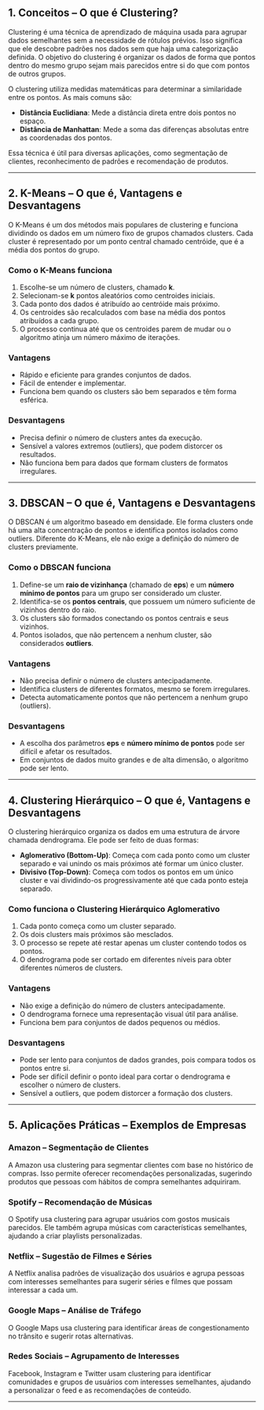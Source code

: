 ## 1. Conceitos – O que é Clustering?  

Clustering é uma técnica de aprendizado de máquina usada para agrupar dados semelhantes sem a necessidade de rótulos prévios. Isso significa que ele descobre padrões nos dados sem que haja uma categorização definida. O objetivo do clustering é organizar os dados de forma que pontos dentro do mesmo grupo sejam mais parecidos entre si do que com pontos de outros grupos.  

O clustering utiliza medidas matemáticas para determinar a similaridade entre os pontos. As mais comuns são:  

* **Distância Euclidiana**: Mede a distância direta entre dois pontos no espaço.  
* **Distância de Manhattan**: Mede a soma das diferenças absolutas entre as coordenadas dos pontos.  

Essa técnica é útil para diversas aplicações, como segmentação de clientes, reconhecimento de padrões e recomendação de produtos.  

---

## 2. K-Means – O que é, Vantagens e Desvantagens  

O K-Means é um dos métodos mais populares de clustering e funciona dividindo os dados em um número fixo de grupos chamados clusters. Cada cluster é representado por um ponto central chamado centróide, que é a média dos pontos do grupo.  

### Como o K-Means funciona  

1. Escolhe-se um número de clusters, chamado **k**.  
2. Selecionam-se **k** pontos aleatórios como centroides iniciais.  
3. Cada ponto dos dados é atribuído ao centróide mais próximo.  
4. Os centroides são recalculados com base na média dos pontos atribuídos a cada grupo.  
5. O processo continua até que os centroides parem de mudar ou o algoritmo atinja um número máximo de iterações.  

### Vantagens  

* Rápido e eficiente para grandes conjuntos de dados.  
* Fácil de entender e implementar.  
* Funciona bem quando os clusters são bem separados e têm forma esférica.  

### Desvantagens  

* Precisa definir o número de clusters antes da execução.  
* Sensível a valores extremos (outliers), que podem distorcer os resultados.  
* Não funciona bem para dados que formam clusters de formatos irregulares.  

---

## 3. DBSCAN – O que é, Vantagens e Desvantagens  

O DBSCAN é um algoritmo baseado em densidade. Ele forma clusters onde há uma alta concentração de pontos e identifica pontos isolados como outliers. Diferente do K-Means, ele não exige a definição do número de clusters previamente.  

### Como o DBSCAN funciona  

1. Define-se um **raio de vizinhança** (chamado de **eps**) e um **número mínimo de pontos** para um grupo ser considerado um cluster.  
2. Identifica-se os **pontos centrais**, que possuem um número suficiente de vizinhos dentro do raio.  
3. Os clusters são formados conectando os pontos centrais e seus vizinhos.  
4. Pontos isolados, que não pertencem a nenhum cluster, são considerados **outliers**.  

### Vantagens  

* Não precisa definir o número de clusters antecipadamente.  
* Identifica clusters de diferentes formatos, mesmo se forem irregulares.  
* Detecta automaticamente pontos que não pertencem a nenhum grupo (outliers).  

### Desvantagens  

* A escolha dos parâmetros **eps** e **número mínimo de pontos** pode ser difícil e afetar os resultados.  
* Em conjuntos de dados muito grandes e de alta dimensão, o algoritmo pode ser lento.  

---

## 4. Clustering Hierárquico – O que é, Vantagens e Desvantagens  

O clustering hierárquico organiza os dados em uma estrutura de árvore chamada dendrograma. Ele pode ser feito de duas formas:  

* **Aglomerativo (Bottom-Up)**: Começa com cada ponto como um cluster separado e vai unindo os mais próximos até formar um único cluster.  
* **Divisivo (Top-Down)**: Começa com todos os pontos em um único cluster e vai dividindo-os progressivamente até que cada ponto esteja separado.  

### Como funciona o Clustering Hierárquico Aglomerativo  

1. Cada ponto começa como um cluster separado.  
2. Os dois clusters mais próximos são mesclados.  
3. O processo se repete até restar apenas um cluster contendo todos os pontos.  
4. O dendrograma pode ser cortado em diferentes níveis para obter diferentes números de clusters.  

### Vantagens  

* Não exige a definição do número de clusters antecipadamente.  
* O dendrograma fornece uma representação visual útil para análise.  
* Funciona bem para conjuntos de dados pequenos ou médios.  

### Desvantagens  

* Pode ser lento para conjuntos de dados grandes, pois compara todos os pontos entre si.  
* Pode ser difícil definir o ponto ideal para cortar o dendrograma e escolher o número de clusters.  
* Sensível a outliers, que podem distorcer a formação dos clusters.  

---

## 5. Aplicações Práticas – Exemplos de Empresas  

### Amazon – Segmentação de Clientes  

A Amazon usa clustering para segmentar clientes com base no histórico de compras. Isso permite oferecer recomendações personalizadas, sugerindo produtos que pessoas com hábitos de compra semelhantes adquiriram.  

### Spotify – Recomendação de Músicas  

O Spotify usa clustering para agrupar usuários com gostos musicais parecidos. Ele também agrupa músicas com características semelhantes, ajudando a criar playlists personalizadas.  

### Netflix – Sugestão de Filmes e Séries  

A Netflix analisa padrões de visualização dos usuários e agrupa pessoas com interesses semelhantes para sugerir séries e filmes que possam interessar a cada um.  

### Google Maps – Análise de Tráfego  

O Google Maps usa clustering para identificar áreas de congestionamento no trânsito e sugerir rotas alternativas.  

### Redes Sociais – Agrupamento de Interesses  

Facebook, Instagram e Twitter usam clustering para identificar comunidades e grupos de usuários com interesses semelhantes, ajudando a personalizar o feed e as recomendações de conteúdo.  

---
